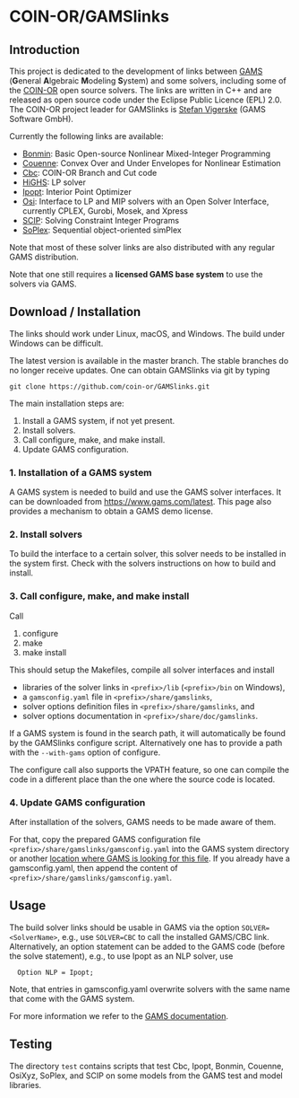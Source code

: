 # COIN-OR/GAMSlinks

## Introduction

This project is dedicated to the development of links between [GAMS](http://www.gams.com) (**G**eneral **A**lgebraic **M**odeling **S**ystem) and some solvers,
including some of the [COIN-OR](https://www.coin-or.org) open source solvers.
The links are written in C++ and are released as open source code under the Eclipse Public Licence (EPL) 2.0.
The COIN-OR project leader for GAMSlinks is [Stefan Vigerske](http://www.gams.com/~svigerske) (GAMS Software GmbH).

Currently the following links are available:

  * [Bonmin](https://github.com/coin-or/Bonmin): Basic Open-source Nonlinear Mixed-Integer Programming
  * [Couenne](https://github.com/coin-or/Couenne): Convex Over and Under Envelopes for Nonlinear Estimation
  * [Cbc](https://github.com/coin-or/Cbc): COIN-OR Branch and Cut code
  * [HiGHS](https://github.com/coin-or/HiGHS): LP solver
  * [Ipopt](https://github.com/coin-or/Ipopt): Interior Point Optimizer
  * [Osi](https://github.com/coin-or/Osi): Interface to LP and MIP solvers with an Open Solver Interface, currently CPLEX, Gurobi, Mosek, and Xpress
  * [SCIP](https://www.scipopt.org): Solving Constraint Integer Programs
  * [SoPlex](https://soplex.zib.de): Sequential object-oriented simPlex

Note that most of these solver links are also distributed with any regular GAMS distribution.

Note that one still requires a **licensed GAMS base system** to use the solvers via GAMS.

## Download / Installation

The links should work under Linux, macOS, and Windows.
The build under Windows can be difficult.

The latest version is available in the master branch. The stable branches do no longer receive updates.
One can obtain GAMSlinks via git by typing
```
git clone https://github.com/coin-or/GAMSlinks.git
```

The main installation steps are:

 1. Install a GAMS system, if not yet present.
 2. Install solvers.
 3. Call configure, make, and make install.
 4. Update GAMS configuration.

### 1. Installation of a GAMS system

A GAMS system is needed to build and use the GAMS solver interfaces.
It can be downloaded from https://www.gams.com/latest.
This page also provides a mechanism to obtain a GAMS demo license.

### 2. Install solvers

To build the interface to a certain solver, this solver needs to be installed in the system first.
Check with the solvers instructions on how to build and install.

### 3. Call configure, make, and make install

Call
 1. configure
 2. make
 3. make install

This should setup the Makefiles, compile all solver interfaces and install
- libraries of the solver links in `<prefix>/lib` (`<prefix>/bin` on Windows),
- a `gamsconfig.yaml` file in `<prefix>/share/gamslinks`,
- solver options definition files in `<prefix>/share/gamslinks`, and
- solver options documentation in `<prefix>/share/doc/gamslinks`.

If a GAMS system is found in the search path, it will automatically be found by the GAMSlinks configure script.
Alternatively one has to provide a path with the `--with-gams` option of configure.

The configure call also supports the VPATH feature, so one can compile the code in a different place than the one where the source code is located.

### 4. Update GAMS configuration

After installation of the solvers, GAMS needs to be made aware of them.

For that, copy the prepared GAMS configuration file `<prefix>/share/gamslinks/gamsconfig.yaml` into the GAMS system directory or another
[location where GAMS is looking for this file](https://www.gams.com/latest/docs/UG_STANDARD_LOCATIONS.html).
If you already have a gamsconfig.yaml, then append the content of `<prefix>/share/gamslinks/gamsconfig.yaml`.

## Usage

The build solver links should be usable in GAMS via the option `SOLVER=<SolverName>`, e.g., use `SOLVER=CBC` to call the installed GAMS/CBC link.
Alternatively, an option statement can be added to the GAMS code (before the solve statement), e.g., to use Ipopt as an NLP solver, use
```
  Option NLP = Ipopt;
```
Note, that entries in gamsconfig.yaml overwrite solvers with the same name that come with the GAMS system.

For more information we refer to the [GAMS documentation](http://www.gams.com/latest/docs).

## Testing

The directory `test` contains scripts that test Cbc, Ipopt, Bonmin, Couenne, OsiXyz, SoPlex, and SCIP on some models from the GAMS test and model libraries.

